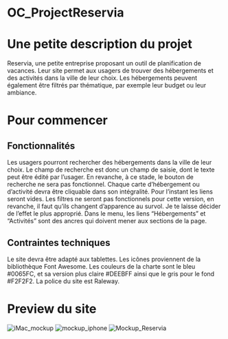 # OC_ProjectReservia

# Une petite description du projet
Reservia, une petite entreprise proposant un outil de planification de vacances. Leur site permet aux usagers de trouver des hébergements et des activités dans la ville de leur choix. Les hébergements peuvent également être filtrés par thématique, par exemple leur budget ou leur ambiance.

# Pour commencer

## Fonctionnalités
Les usagers pourront rechercher des hébergements dans la ville de leur choix. Le champ de recherche est donc un champ de saisie, dont le texte peut être édité par l’usager. En revanche, à ce stade, le bouton de recherche ne sera pas fonctionnel.
Chaque carte d’hébergement ou d’activité devra être cliquable dans son intégralité. Pour l’instant les liens seront vides.
Les filtres ne seront pas fonctionnels pour cette version, en revanche, il faut qu’ils changent d’apparence au survol. Je te laisse décider de l’effet le plus approprié.
Dans le menu, les liens “Hébergements” et “Activités” sont des ancres qui doivent mener aux sections de la page.

## Contraintes techniques
Le site devra être adapté aux tablettes.
Les icônes proviennent de la bibliothèque Font Awesome.
Les couleurs de la charte sont le bleu #0065FC, et sa version plus claire #DEEBFF ainsi que le gris pour le fond #F2F2F2.
La police du site est Raleway.

# Preview du site
![iMac_mockup](https://user-images.githubusercontent.com/74589235/102056791-30311a80-3ded-11eb-8c13-2742f5445bb6.png)
![mockup_iphone](https://user-images.githubusercontent.com/74589235/102056823-3e7f3680-3ded-11eb-9211-1b76051c8af8.png)
![Mockup_Reservia](https://user-images.githubusercontent.com/74589235/102056828-40e19080-3ded-11eb-83dd-3ba4ea75fa60.png)

